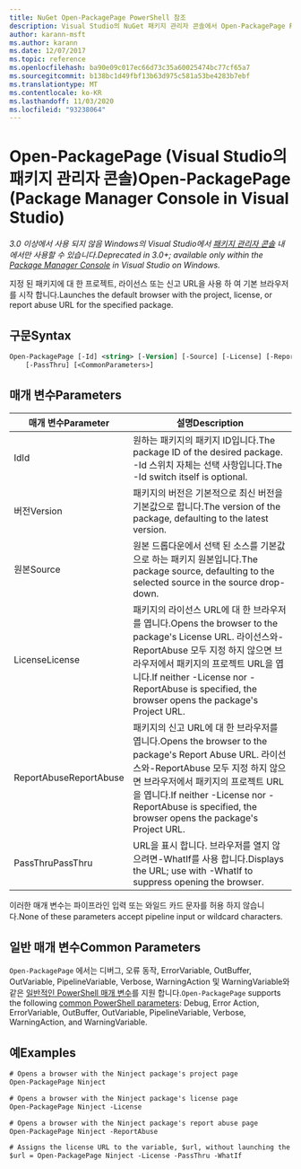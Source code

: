 ```yaml
---
title: NuGet Open-PackagePage PowerShell 참조
description: Visual Studio의 NuGet 패키지 관리자 콘솔에서 Open-PackagePage PowerShell 명령에 대 한 참조입니다.
author: karann-msft
ms.author: karann
ms.date: 12/07/2017
ms.topic: reference
ms.openlocfilehash: ba90e09c017ec66d73c35a60025474bc77cf65a7
ms.sourcegitcommit: b138bc1d49fbf13b63d975c581a53be4283b7ebf
ms.translationtype: MT
ms.contentlocale: ko-KR
ms.lasthandoff: 11/03/2020
ms.locfileid: "93238064"
---
```

# <a name="open-packagepage-package-manager-console-in-visual-studio"></a><span data-ttu-id="854de-103">Open-PackagePage (Visual Studio의 패키지 관리자 콘솔)</span><span class="sxs-lookup"><span data-stu-id="854de-103">Open-PackagePage (Package Manager Console in Visual Studio)</span></span>

<span data-ttu-id="854de-104">*3.0 이상에서 사용 되지 않음 Windows의 Visual Studio에서 [패키지 관리자 콘솔](../../consume-packages/install-use-packages-powershell.md) 내 에서만 사용할 수 있습니다.*</span><span class="sxs-lookup"><span data-stu-id="854de-104">*Deprecated in 3.0+; available only within the [Package Manager Console](../../consume-packages/install-use-packages-powershell.md) in Visual Studio on Windows.*</span></span>

<span data-ttu-id="854de-105">지정 된 패키지에 대 한 프로젝트, 라이선스 또는 신고 URL을 사용 하 여 기본 브라우저를 시작 합니다.</span><span class="sxs-lookup"><span data-stu-id="854de-105">Launches the default browser with the project, license, or report abuse URL for the specified package.</span></span>

## <a name="syntax"></a><span data-ttu-id="854de-106">구문</span><span class="sxs-lookup"><span data-stu-id="854de-106">Syntax</span></span>

```ps
Open-PackagePage [-Id] <string> [-Version] [-Source] [-License] [-ReportAbuse]
    [-PassThru] [<CommonParameters>]
```

## <a name="parameters"></a><span data-ttu-id="854de-107">매개 변수</span><span class="sxs-lookup"><span data-stu-id="854de-107">Parameters</span></span>

| <span data-ttu-id="854de-108">매개 변수</span><span class="sxs-lookup"><span data-stu-id="854de-108">Parameter</span></span> | <span data-ttu-id="854de-109">설명</span><span class="sxs-lookup"><span data-stu-id="854de-109">Description</span></span> |
| --- | --- |
| <span data-ttu-id="854de-110">Id</span><span class="sxs-lookup"><span data-stu-id="854de-110">Id</span></span> | <span data-ttu-id="854de-111">원하는 패키지의 패키지 ID입니다.</span><span class="sxs-lookup"><span data-stu-id="854de-111">The package ID of the desired package.</span></span> <span data-ttu-id="854de-112">-Id 스위치 자체는 선택 사항입니다.</span><span class="sxs-lookup"><span data-stu-id="854de-112">The -Id switch itself is optional.</span></span> |
| <span data-ttu-id="854de-113">버전</span><span class="sxs-lookup"><span data-stu-id="854de-113">Version</span></span> | <span data-ttu-id="854de-114">패키지의 버전은 기본적으로 최신 버전을 기본값으로 합니다.</span><span class="sxs-lookup"><span data-stu-id="854de-114">The version of the package, defaulting to the latest version.</span></span> |
| <span data-ttu-id="854de-115">원본</span><span class="sxs-lookup"><span data-stu-id="854de-115">Source</span></span> | <span data-ttu-id="854de-116">원본 드롭다운에서 선택 된 소스를 기본값으로 하는 패키지 원본입니다.</span><span class="sxs-lookup"><span data-stu-id="854de-116">The package source, defaulting to the selected source in the source drop-down.</span></span> |
| <span data-ttu-id="854de-117">License</span><span class="sxs-lookup"><span data-stu-id="854de-117">License</span></span> | <span data-ttu-id="854de-118">패키지의 라이선스 URL에 대 한 브라우저를 엽니다.</span><span class="sxs-lookup"><span data-stu-id="854de-118">Opens the browser to the package's License URL.</span></span> <span data-ttu-id="854de-119">라이선스와-ReportAbuse 모두 지정 하지 않으면 브라우저에서 패키지의 프로젝트 URL을 엽니다.</span><span class="sxs-lookup"><span data-stu-id="854de-119">If neither -License nor -ReportAbuse is specified, the browser opens the package's Project URL.</span></span> |
| <span data-ttu-id="854de-120">ReportAbuse</span><span class="sxs-lookup"><span data-stu-id="854de-120">ReportAbuse</span></span> | <span data-ttu-id="854de-121">패키지의 신고 URL에 대 한 브라우저를 엽니다.</span><span class="sxs-lookup"><span data-stu-id="854de-121">Opens the browser to the package's Report Abuse URL.</span></span> <span data-ttu-id="854de-122">라이선스와-ReportAbuse 모두 지정 하지 않으면 브라우저에서 패키지의 프로젝트 URL을 엽니다.</span><span class="sxs-lookup"><span data-stu-id="854de-122">If neither -License nor -ReportAbuse is specified, the browser opens the package's Project URL.</span></span> |
| <span data-ttu-id="854de-123">PassThru</span><span class="sxs-lookup"><span data-stu-id="854de-123">PassThru</span></span> | <span data-ttu-id="854de-124">URL을 표시 합니다. 브라우저를 열지 않으려면-WhatIf를 사용 합니다.</span><span class="sxs-lookup"><span data-stu-id="854de-124">Displays the URL; use with -WhatIf to suppress opening the browser.</span></span> |

<span data-ttu-id="854de-125">이러한 매개 변수는 파이프라인 입력 또는 와일드 카드 문자를 허용 하지 않습니다.</span><span class="sxs-lookup"><span data-stu-id="854de-125">None of these parameters accept pipeline input or wildcard characters.</span></span>

## <a name="common-parameters"></a><span data-ttu-id="854de-126">일반 매개 변수</span><span class="sxs-lookup"><span data-stu-id="854de-126">Common Parameters</span></span>

<span data-ttu-id="854de-127">`Open-PackagePage` 에서는 디버그, 오류 동작, ErrorVariable, OutBuffer, OutVariable, PipelineVariable, Verbose, WarningAction 및 WarningVariable와 같은 [일반적인 PowerShell 매개 변수](/powershell/module/microsoft.powershell.core/about/about_commonparameters)를 지원 합니다.</span><span class="sxs-lookup"><span data-stu-id="854de-127">`Open-PackagePage` supports the following [common PowerShell parameters](/powershell/module/microsoft.powershell.core/about/about_commonparameters): Debug, Error Action, ErrorVariable, OutBuffer, OutVariable, PipelineVariable, Verbose, WarningAction, and WarningVariable.</span></span>

## <a name="examples"></a><span data-ttu-id="854de-128">예</span><span class="sxs-lookup"><span data-stu-id="854de-128">Examples</span></span>

```ps
# Opens a browser with the Ninject package's project page
Open-PackagePage Ninject

# Opens a browser with the Ninject package's license page
Open-PackagePage Ninject -License

# Opens a browser with the Ninject package's report abuse page  
Open-PackagePage Ninject -ReportAbuse

# Assigns the license URL to the variable, $url, without launching the browser
$url = Open-PackagePage Ninject -License -PassThru -WhatIf
```